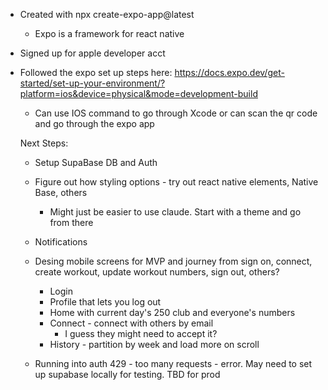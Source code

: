 - Created with npx create-expo-app@latest
  - Expo is a framework for react native
- Signed up for apple developer acct
- Followed the expo set up steps here: https://docs.expo.dev/get-started/set-up-your-environment/?platform=ios&device=physical&mode=development-build

  - Can use IOS command to go through Xcode or can scan the qr code and go through the expo app

  Next Steps:
  - Setup SupaBase DB and Auth
  - Figure out how styling options - try out react native elements, Native Base, others
    - Might just be easier to use claude. Start with a theme and go from there
  - Notifications
  - Desing mobile screens for MVP and journey from sign on, connect, create workout, update workout numbers, sign out, others?
    - Login
    - Profile that lets you log out
    - Home with current day's 250 club and everyone's numbers
    - Connect - connect with others by email
      - I guess they might need to accept it?
    - History - partition by week and load more on scroll

  - Running into auth 429 - too many requests - error. May need to set up supabase locally for testing. TBD for prod